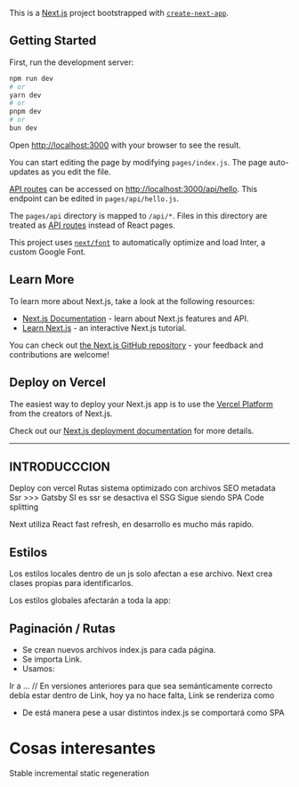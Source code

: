 This is a [Next.js](https://nextjs.org/) project bootstrapped with [`create-next-app`](https://github.com/vercel/next.js/tree/canary/packages/create-next-app).

## Getting Started

First, run the development server:

```bash
npm run dev
# or
yarn dev
# or
pnpm dev
# or
bun dev
```

Open [http://localhost:3000](http://localhost:3000) with your browser to see the result.

You can start editing the page by modifying `pages/index.js`. The page auto-updates as you edit the file.

[API routes](https://nextjs.org/docs/api-routes/introduction) can be accessed on [http://localhost:3000/api/hello](http://localhost:3000/api/hello). This endpoint can be edited in `pages/api/hello.js`.

The `pages/api` directory is mapped to `/api/*`. Files in this directory are treated as [API routes](https://nextjs.org/docs/api-routes/introduction) instead of React pages.

This project uses [`next/font`](https://nextjs.org/docs/basic-features/font-optimization) to automatically optimize and load Inter, a custom Google Font.

## Learn More

To learn more about Next.js, take a look at the following resources:

- [Next.js Documentation](https://nextjs.org/docs) - learn about Next.js features and API.
- [Learn Next.js](https://nextjs.org/learn) - an interactive Next.js tutorial.

You can check out [the Next.js GitHub repository](https://github.com/vercel/next.js/) - your feedback and contributions are welcome!

## Deploy on Vercel

The easiest way to deploy your Next.js app is to use the [Vercel Platform](https://vercel.com/new?utm_medium=default-template&filter=next.js&utm_source=create-next-app&utm_campaign=create-next-app-readme) from the creators of Next.js.

Check out our [Next.js deployment documentation](https://nextjs.org/docs/deployment) for more details.


--------------------------------------------------------------------------------------------------------

## INTRODUCCCION

Deploy con vercel
Rutas sistema optimizado con archivos
SEO metadata
Ssr >>> Gatsby
SI es ssr se desactiva el SSG
Sigue siendo SPA
Code splitting 

Next utiliza React fast refresh, en desarrollo es mucho más rapido.


## Estilos

Los estilos locales dentro de un js solo afectan a ese archivo. Next crea clases propias para identificarlos.

<style jsx>{`
      sintaxis css.
      Next lee un string
`}</style>

Los estilos globales afectarán a toda la app:

<style jsx global>{`
      sintaxis css.
      Next lee un string
`}</style>


## Paginación / Rutas

- Se crean nuevos archivos index.js para cada página.
- Se importa Link.
- Usamos: 
<Link href='url'>Ir a ...</Link> 
// En versiones anteriores para que sea semánticamente correcto <a> debía estar dentro de Link, hoy ya no hace falta, Link se renderiza como <a>

- De está manera pese a usar distintos index.js se comportará como SPA


# Cosas interesantes

Stable incremental static regeneration
